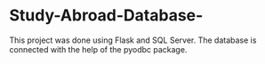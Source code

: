 # Study-Abroad-Database-
This project was done using Flask and SQL Server. The database is connected with the help of the pyodbc package. 
